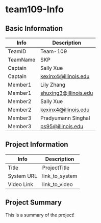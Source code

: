 # team109-Info

## Basic Information

|   Info      |        Description     |
| ----------- | ---------------------- |
| TeamID      |        Team-109        |
| TeamName    |         SKP         |
| Captain     |       Sally Xue     |
| Captain     |  kexinx4@illinois.edu  |
| Member1     |        Lily Zhang       |
| Member1     |   shuxing3@illinois.edu  |
| Member2     |     Sally Xue     |
| Member2     |  kexinx4@illinois.edu  |
| Member3     |    Pradyumann Singhal  |
| Member3     |    ps95@illinois.edu   |

## Project Information

|   Info      |        Description     |
| ----------- | ---------------------- |
|  Title      |       ProjectTitle     |
| System URL  |      link_to_system    |
| Video Link  |      link_to_video     |

## Project Summary

This is a summary of the project!
